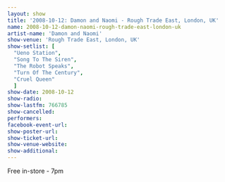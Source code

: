 ```yaml
---
layout: show
title: '2008-10-12: Damon and Naomi - Rough Trade East, London, UK'
name: 2008-10-12-damon-naomi-rough-trade-east-london-uk
artist-name: 'Damon and Naomi'
show-venue: 'Rough Trade East, London, UK'
show-setlist: [
  "Ueno Station",
  "Song To The Siren",
  "The Robot Speaks",
  "Turn Of The Century",
  "Cruel Queen"
  ]
show-date: 2008-10-12
show-radio: 
show-lastfm: 766785
show-cancelled: 
performers: 
facebook-event-url: 
show-poster-url: 
show-ticket-url: 
show-venue-website: 
show-additional: 
---
```


Free in-store - 7pm